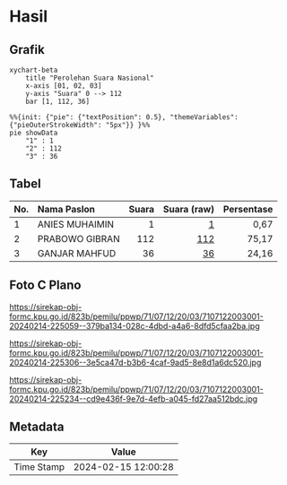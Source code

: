 # Hasil

## Grafik

```mermaid
xychart-beta
    title "Perolehan Suara Nasional"
    x-axis [01, 02, 03]
    y-axis "Suara" 0 --> 112
    bar [1, 112, 36]
```

```mermaid
%%{init: {"pie": {"textPosition": 0.5}, "themeVariables": {"pieOuterStrokeWidth": "5px"}} }%%
pie showData
    "1" : 1
    "2" : 112
    "3" : 36
```

## Tabel

| No. | Nama Paslon    | Suara | Suara (raw) | Persentase |
|:--- |:-------------- | -----:| -----------:| ----------:|
| 1   | ANIES MUHAIMIN | 1     | [1][p-1]    | 0,67       |
| 2   | PRABOWO GIBRAN | 112   | [112][p-2]  | 75,17      |
| 3   | GANJAR MAHFUD  | 36    | [36][p-3]   | 24,16      |


[p-1]: https://github.com/gigit-pemilu/pemilu-2024/blob/main/pilpres/hitung-suara/sub/71-sulawesi-utara/sub/07-minahasa-tenggara/sub/12-ratahan-timur/sub/2003-wioi-dua/sub/001-tps/sub/paslon-1.txt
[p-2]: https://github.com/gigit-pemilu/pemilu-2024/blob/main/pilpres/hitung-suara/sub/71-sulawesi-utara/sub/07-minahasa-tenggara/sub/12-ratahan-timur/sub/2003-wioi-dua/sub/001-tps/sub/paslon-2.txt
[p-3]: https://github.com/gigit-pemilu/pemilu-2024/blob/main/pilpres/hitung-suara/sub/71-sulawesi-utara/sub/07-minahasa-tenggara/sub/12-ratahan-timur/sub/2003-wioi-dua/sub/001-tps/sub/paslon-3.txt

## Foto C Plano

https://sirekap-obj-formc.kpu.go.id/823b/pemilu/ppwp/71/07/12/20/03/7107122003001-20240214-225059--379ba134-028c-4dbd-a4a6-8dfd5cfaa2ba.jpg

https://sirekap-obj-formc.kpu.go.id/823b/pemilu/ppwp/71/07/12/20/03/7107122003001-20240214-225306--3e5ca47d-b3b6-4caf-9ad5-8e8d1a6dc520.jpg

https://sirekap-obj-formc.kpu.go.id/823b/pemilu/ppwp/71/07/12/20/03/7107122003001-20240214-225234--cd9e436f-9e7d-4efb-a045-fd27aa512bdc.jpg


## Metadata

| Key        | Value               |
| ---------- | ------------------- |
| Time Stamp | 2024-02-15 12:00:28 |



